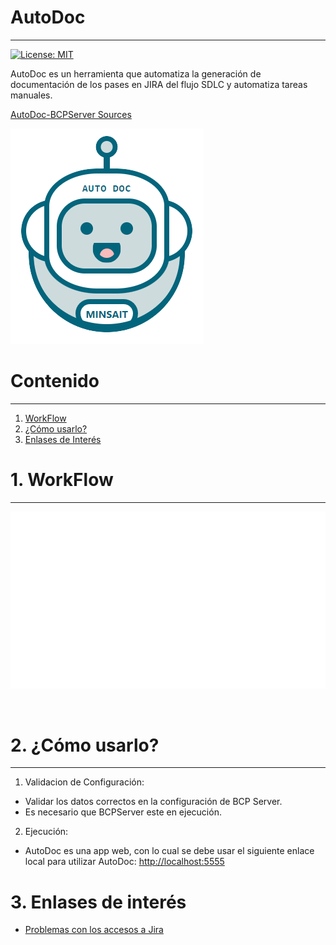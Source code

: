
# AutoDoc
---

[![License: MIT](https://img.shields.io/badge/License-MIT-yellow.svg)](https://opensource.org/licenses/MIT)

AutoDoc es un herramienta que automatiza la generación de documentación de los pases en JIRA del flujo SDLC y automatiza tareas manuales.

[AutoDoc-BCPServer Sources](https://bitbucket.lima.bcp.com.pe/projects/LKDVBCP/repos/bcpserver-autodoc-sources/browse)

![Logo-autotoken](./img/logo-auto-doc.png)

# Contenido
---

1. [WorkFlow](#workflow)
1. [¿Cómo usarlo?](#uso)
1. [Enlases de Interés](#enlases)

# 1. WorkFlow <a name="workflow"></a>
---

  ![WorkFlowImg](./img/workflow.gif)

<br>

# 2. ¿Cómo usarlo? <a name="uso"></a>
---

1. Validacion de Configuración: 
  - Validar los datos correctos en la configuración de BCP Server.
  - Es necesario que BCPServer este en ejecución.  

2. Ejecución:
  - AutoDoc es una app web, con lo cual se debe usar el siguiente enlace local para utilizar AutoDoc: [http://localhost:5555](http://localhost:5555)

# 3. Enlases de interés <a name="enlases"></a>
  - [Problemas con los accesos a Jira](./errores-accesos-jira.md)

<br>


